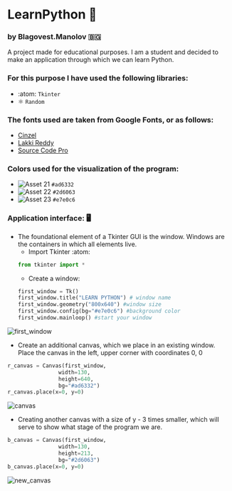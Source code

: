 # LearnPython 🚀
### by Blagovest.Manolov 🇧🇬
A project made for educational purposes. I am a student and decided to make an application through which we can learn Python.

### For this purpose I have used the following libraries:
- :atom: `Tkinter`
- ⚛️ `Random`
### The fonts used are taken from Google Fonts, or as follows:
- [Cinzel](https://fonts.google.com/specimen/Cinzel?query=Cinzel)
- [Lakki Reddy](https://fonts.google.com/specimen/Lakki+Reddy?query=Lakki)
- [Source Code Pro](https://fonts.google.com/specimen/Source+Code+Pro?query=Source+Code+Pro)
### Colors used for the visualization of the program:
-  ![Asset 21](https://user-images.githubusercontent.com/101090286/171855617-2642e54e-0f9b-41bb-98ad-5902c5393b08.png) `#ad6332`
- ![Asset 22](https://user-images.githubusercontent.com/101090286/171855772-8e3f0483-ae9a-48f3-b92b-997f1ccf783c.png) `#2d6063`
- ![Asset 23](https://user-images.githubusercontent.com/101090286/171855923-7d4fbbd7-84f2-4e45-9a98-e052fad576bd.png) `#e7e0c6`


### Application interface: 🖥️
- The foundational element of a Tkinter GUI is the window. Windows are the containers in which all elements live.
  - Import Tkinter :atom:
  ```python
  from tkinter import *
  ```
  - Create a window:
  ```python
  first_window = Tk()
  first_window.title("LEARN PYTHON") # window name
  first_window.geometry("800x640") #window size
  first_window.config(bg="#e7e0c6") #background color 
  first_window.mainloop() #start your window
  ```
![first_window](https://user-images.githubusercontent.com/101090286/171996373-d0cd4881-5c66-4c0d-9b63-134c442b9bd1.png)
   - Create an additional canvas, which we place in an existing window. Place the canvas in the left, upper corner with coordinates 0, 0
  ```python
  r_canvas = Canvas(first_window,
                  width=130,
                  height=640,
                  bg="#ad6332")
  r_canvas.place(x=0, y=0)
  ```
![canvas](https://user-images.githubusercontent.com/101090286/171997741-57a9b725-d14a-4a99-97c4-1146fc37a7c8.png)
   - Creating another canvas with a size of y - 3 times smaller, which will serve to show what stage of the program   we are.
  ```python
  b_canvas = Canvas(first_window,
                  width=130,
                  height=213,
                  bg="#2d6063")
  b_canvas.place(x=0, y=0)
  ```
![new_canvas](https://user-images.githubusercontent.com/101090286/171997912-91c7f849-f142-4f12-b72d-87dd68bfc109.png)
